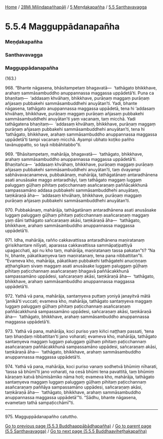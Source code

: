 
[Home](/) / [28Mi Milindapañhapāḷi](../../../28Mi.md) / [5 Meṇḍakapañha](../../5.md) / [5.5 Santhavavagga](../5.5.md)

# 5.5.4 Magguppādanapañha

### Meṇḍakapañha

### Santhavavagga

### Magguppādanapañha

(163.)

968\. “Bhante nāgasena, bhāsitampetaṃ bhagavatā—  ‘tathāgato bhikkhave, arahaṃ sammāsambuddho anuppannassa maggassa uppādetā’ti. Puna ca bhaṇitaṃ—  ‘addasaṃ khvāhaṃ, bhikkhave, purāṇaṃ maggaṃ purāṇaṃ añjasaṃ pubbakehi sammāsambuddhehi anuyātan’ti. Yadi, bhante nāgasena, tathāgato anuppannassa maggassa uppādetā, tena hi ‘addasaṃ khvāhaṃ, bhikkhave, purāṇaṃ maggaṃ purāṇaṃ añjasaṃ pubbakehi sammāsambuddhehi anuyātan’ti yaṃ vacanaṃ, taṃ micchā. Yadi tathāgatena bhaṇitaṃ—  ‘addasaṃ khvāhaṃ, bhikkhave, purāṇaṃ maggaṃ purāṇaṃ añjasaṃ pubbakehi sammāsambuddhehi anuyātan’ti, tena hi ‘tathāgato, bhikkhave, arahaṃ sammāsambuddho anuppannassa maggassa uppādetā’ti tampi vacanaṃ micchā. Ayampi ubhato koṭiko pañho tavānuppatto, so tayā nibbāhitabbo”ti.

969\. “Bhāsitampetaṃ, mahārāja, bhagavatā—  ‘tathāgato, bhikkhave, arahaṃ sammāsambuddho anuppannassa maggassa uppādetā’ti. Bhaṇitañca—  ‘addasaṃ khvāhaṃ, bhikkhave, purāṇaṃ maggaṃ purāṇaṃ añjasaṃ pubbakehi sammāsambuddhehi anuyātan’ti, taṃ dvayampi sabhāvavacanameva, pubbakānaṃ, mahārāja, tathāgatānaṃ antaradhānena asati anusāsake maggo antaradhāyi, taṃ tathāgato maggaṃ luggaṃ paluggaṃ gūḷhaṃ pihitaṃ paṭicchannaṃ asañcaraṇaṃ paññācakkhunā sampassamāno addasa pubbakehi sammāsambuddhehi anuyātaṃ, taṃkāraṇā āha—  ‘addasaṃ khvāhaṃ, bhikkhave, purāṇaṃ maggaṃ purāṇaṃ añjasaṃ pubbakehi sammāsambuddhehi anuyātan’ti.

970\. Pubbakānaṃ, mahārāja, tathāgatānaṃ antaradhānena asati anusāsake luggaṃ paluggaṃ gūḷhaṃ pihitaṃ paṭicchannaṃ asañcaraṇaṃ maggaṃ yaṃ dāni tathāgato sañcaraṇaṃ akāsi, taṃkāraṇā āha—  ‘tathāgato, bhikkhave, arahaṃ sammāsambuddho anuppannassa maggassa uppādetā’ti.

971\. Idha, mahārāja, rañño cakkavattissa antaradhānena maṇiratanaṃ girisikhantare nilīyati, aparassa cakkavattissa sammāpaṭipattiyā upagacchati, api nu kho taṃ, mahārāja, maṇiratanaṃ tassa pakatan”ti? “Na hi, bhante, pākatikaṃyeva taṃ maṇiratanaṃ, tena pana nibbattitan”ti. “Evameva kho, mahārāja, pākatikaṃ pubbakehi tathāgatehi anuciṇṇaṃ aṭṭhaṅgikaṃ sivaṃ maggaṃ asati anusāsake luggaṃ paluggaṃ gūḷhaṃ pihitaṃ paṭicchannaṃ asañcaraṇaṃ bhagavā paññācakkhunā sampassamāno uppādesi, sañcaraṇaṃ akāsi, taṃkāraṇā āha—  ‘tathāgato, bhikkhave, arahaṃ sammāsambuddho anuppannassa maggassa uppādetā’ti.

972\. Yathā vā pana, mahārāja, santaṃyeva puttaṃ yoniyā janayitvā mātā ‘janikā’ti vuccati; evameva kho, mahārāja, tathāgato santaṃyeva maggaṃ luggaṃ paluggaṃ gūḷhaṃ pihitaṃ paṭicchannaṃ asañcaraṇaṃ paññācakkhunā sampassamāno uppādesi, sañcaraṇaṃ akāsi, taṃkāraṇā āha—  ‘tathāgato, bhikkhave, arahaṃ sammāsambuddho anuppannassa maggassa uppādetā’ti.

973\. Yathā vā pana, mahārāja, koci puriso yaṃ kiñci naṭṭhaṃ passati, ‘tena taṃ bhaṇḍaṃ nibbattitan’ti jano voharati; evameva kho, mahārāja, tathāgato santaṃyeva maggaṃ luggaṃ paluggaṃ gūḷhaṃ pihitaṃ paṭicchannaṃ asañcaraṇaṃ paññācakkhunā sampassamāno uppādesi, sañcaraṇaṃ akāsi, taṃkāraṇā āha—  ‘tathāgato, bhikkhave, arahaṃ sammāsambuddho anuppannassa maggassa uppādetā’ti.

974\. Yathā vā pana, mahārāja, koci puriso vanaṃ sodhetvā bhūmiṃ nīharati, ‘tassa sā bhūmī’ti jano voharati, na cesā bhūmi tena pavattitā, taṃ bhūmiṃ kāraṇaṃ katvā bhūmisāmiko nāma hoti; evameva kho, mahārāja, tathāgato santaṃyeva maggaṃ luggaṃ paluggaṃ gūḷhaṃ pihitaṃ paṭicchannaṃ asañcaraṇaṃ paññāya sampassamāno uppādesi, sañcaraṇaṃ akāsi, taṃkāraṇā āha—  ‘tathāgato, bhikkhave, arahaṃ sammāsambuddho anuppannassa maggassa uppādetā’”ti. “Sādhu, bhante nāgasena, evametaṃ tathā sampaṭicchāmī”ti.

---

975\. Magguppādanapañho catuttho.



[Go to previous page (5.5.3 Buddhaappābādhapañha)](5.5.3.md) / [Go to parent page (5.5 Santhavavagga)](../5.5.md) / [Go to next page (5.5.5 Buddhaaviheṭhakapañha)](5.5.5.md)


